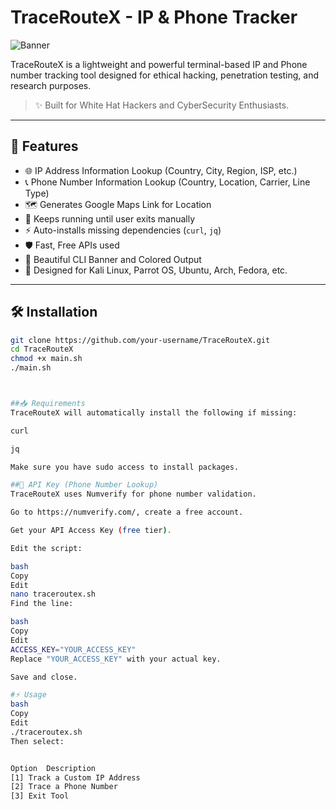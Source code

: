 # TraceRouteX - IP & Phone Tracker

![Banner](https://img.shields.io/badge/Bash-Script-green?style=for-the-badge&logo=gnu-bash)

TraceRouteX is a lightweight and powerful terminal-based IP and Phone number tracking tool designed for ethical hacking, penetration testing, and research purposes.

> ✨ Built for White Hat Hackers and CyberSecurity Enthusiasts.

---

## 🚀 Features

- 🌐 IP Address Information Lookup (Country, City, Region, ISP, etc.)
- 📞 Phone Number Information Lookup (Country, Location, Carrier, Line Type)
- 🗺️ Generates Google Maps Link for Location
- 📜 Keeps running until user exits manually
- ⚡ Auto-installs missing dependencies (`curl`, `jq`)
- 🛡️ Fast, Free APIs used
- 🎨 Beautiful CLI Banner and Colored Output
- 📂 Designed for Kali Linux, Parrot OS, Ubuntu, Arch, Fedora, etc.

---

## 🛠 Installation

```bash
git clone https://github.com/your-username/TraceRouteX.git
cd TraceRouteX
chmod +x main.sh
./main.sh



##📥 Requirements
TraceRouteX will automatically install the following if missing:

curl

jq

Make sure you have sudo access to install packages.

##🔑 API Key (Phone Number Lookup)
TraceRouteX uses Numverify for phone number validation.

Go to https://numverify.com/, create a free account.

Get your API Access Key (free tier).

Edit the script:

bash
Copy
Edit
nano traceroutex.sh
Find the line:

bash
Copy
Edit
ACCESS_KEY="YOUR_ACCESS_KEY"
Replace "YOUR_ACCESS_KEY" with your actual key.

Save and close.

#⚡ Usage
bash
Copy
Edit
./traceroutex.sh
Then select:


Option	Description
[1]	Track a Custom IP Address
[2]	Trace a Phone Number
[3]	Exit Tool
